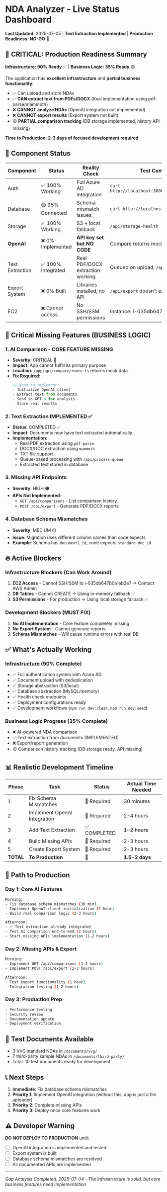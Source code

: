 # NDA Analyzer - Live Status Dashboard

**Last Updated**: 2025-07-05 | **Text Extraction Implemented** | **Production Readiness: NO-GO** 🛑

## 🚨 CRITICAL: Production Readiness Summary

**Infrastructure: 90% Ready** ✅ | **Business Logic: 35% Ready** 🟡

The application has **excellent infrastructure** and **partial business functionality**:
- ✅ Can upload and store NDAs
- ✅ **CAN extract text from PDFs/DOCX** (Real implementation using pdf-parse/mammoth)
- ❌ **CANNOT analyze NDAs** (OpenAI integration not implemented)
- ❌ **CANNOT export results** (Export system not built)
- 🟡 **PARTIAL comparison tracking** (DB storage implemented, history API missing)

**Time to Production: 2-3 days of focused development required**

## 🚦 Component Status

| Component | Status | Reality Check | Test Command |
|-----------|--------|---------------|--------------|
| Auth | ✅ 100% Working | Full Azure AD integration | `curl http://localhost:3000/api/auth/session` |
| Database | 🟡 95% Connected | Schema mismatch issues | `curl http://localhost:3000/api/test-db` |
| Storage | ✅ 100% Working | S3 + local fallback | `/api/storage-health` |
| **OpenAI** | ❌ 0% Implemented | **API key set but NO CODE** | Compare returns mock data |
| Text Extraction | ✅ 100% Integrated | Real PDF/DOCX extraction working | Queued on upload, `/api/process-queue` |
| Export System | ❌ 0% Built | Libraries installed, no API | `/api/export` doesn't exist |
| EC2 | ❌ Cannot access | No SSH/SSM permissions | Instance: i-035db647b0a1eb2e7 |

## 🔴 Critical Missing Features (BUSINESS LOGIC)

### 1. **AI Comparison - CORE FEATURE MISSING**
- **Severity**: CRITICAL 🔴
- **Impact**: App cannot fulfill its primary purpose
- **Location**: `/app/api/compare/route.ts` returns mock data
- **Fix Required**: 
  ```typescript
  // Need to implement:
  - Initialize OpenAI client
  - Extract text from documents
  - Send to GPT-4 for analysis
  - Store real results
  ```

### 2. **Text Extraction IMPLEMENTED** ✅
- **Status**: COMPLETED ✅
- **Impact**: Documents now have text extracted automatically
- **Implementation**: 
  - Real PDF extraction using `pdf-parse`
  - DOCX/DOC extraction using `mammoth`
  - TXT file support
  - Queue-based processing with `/api/process-queue`
  - Extracted text stored in database

### 3. **Missing API Endpoints**
- **Severity**: HIGH 🟠
- **APIs Not Implemented**:
  - `GET /api/comparisons` - List comparison history
  - `POST /api/export` - Generate PDF/DOCX reports

### 4. **Database Schema Mismatches**
- **Severity**: MEDIUM 🟡
- **Issue**: Migration uses different column names than code expects
- **Example**: Schema has `document1_id`, code expects `standard_doc_id`

## 🔥 Active Blockers

### Infrastructure Blockers (Can Work Around)
1. **EC2 Access** - Cannot SSH/SSM to i-035db647b0a1eb2e7 → Contact AWS Admin
2. **DB Tables** - Cannot CREATE → Using in-memory fallback ✅
3. **S3 Permissions** - For production → Using local storage fallback ✅

### Development Blockers (MUST FIX)
1. **No AI Implementation** - Core feature completely missing
2. **No Export System** - Cannot generate reports
3. **Schema Mismatches** - Will cause runtime errors with real DB

## ✅ What's Actually Working

### Infrastructure (90% Complete)
- ✅ Full authentication system with Azure AD
- ✅ Document upload with deduplication
- ✅ Storage abstraction (S3/local)
- ✅ Database abstraction (MySQL/memory)
- ✅ Health check endpoints
- ✅ Deployment configurations ready
- ✅ Development workflows (`npm run dev:clean`, `npm run dev:seed`)

### Business Logic Progress (35% Complete)
- ❌ AI-powered NDA comparison
- ✅ Text extraction from documents (IMPLEMENTED)
- ❌ Export/report generation
- 🟡 Comparison history tracking (DB storage ready, API missing)

## 📊 Realistic Development Timeline

| Phase | Task | Status | Actual Time Needed |
|-------|------|--------|-------------------|
| 1 | Fix Schema Mismatches | 🔴 Required | 30 minutes |
| 2 | Implement OpenAI Integration | 🔴 Required | 2-4 hours |
| 3 | Add Text Extraction | ✅ COMPLETED | ~~1-2 hours~~ |
| 4 | Build Missing APIs | 🔴 Required | 2-3 hours |
| 5 | Create Export System | 🔴 Required | 2-3 hours |
| **TOTAL** | **To Production** | **🔴** | **1.5-2 days** |

## 🎯 Path to Production

### Day 1: Core AI Features
```bash
Morning:
- Fix database schema mismatches (30 min)
- Implement OpenAI client initialization (1 hour)
- Build real comparison logic (2-3 hours)

Afternoon:
- ✅ Text extraction already integrated
- Test AI comparison end-to-end (2 hours)
- Start missing APIs implementation (1-2 hours)
```

### Day 2: Missing APIs & Export
```bash
Morning:
- Implement GET /api/comparisons (1-2 hours)
- Implement POST /api/export (2-3 hours)

Afternoon:
- Test export functionality (1 hour)
- Integration testing (1-2 hours)
```

### Day 3: Production Prep
```bash
- Performance testing
- Security review
- Documentation update
- Deployment verification
```

## 🔧 Test Documents Available

- 3 VVG standard NDAs in `/documents/vvg/`
- 7 third-party sample NDAs in `/documents/third-party/`
- Total: 10 test documents ready for development

## 📞 Next Steps

1. **Immediate**: Fix database schema mismatches
2. **Priority 1**: Implement OpenAI integration (without this, app is just a file uploader)
3. **Priority 2**: Complete missing APIs
4. **Priority 3**: Deploy once core features work

## ⚠️ Developer Warning

**DO NOT DEPLOY TO PRODUCTION** until:
- [ ] OpenAI integration is implemented and tested
- [ ] Export system is built
- [ ] Database schema mismatches are resolved
- [ ] All documented APIs are implemented

---
*Gap Analysis Completed: 2025-07-04 - The infrastructure is solid, but core business features need implementation*